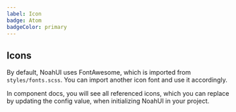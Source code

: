 ```yaml
---
label: Icon
badge: Atom
badgeColor: primary
---
```


## Icons

<ComponentMeta name="NIcon" />

By default, NoahUI uses FontAwesome, which is imported from `styles/fonts.scss`.
You can import another icon font and use it accordingly.

In component docs, you will see all referenced icons, which you can replace by updating the
config value, when initializing NoahUI in your project.

<ComponentDemo name="Icons" />
